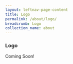 ```yaml
---
layout: leftnav-page-content
title: Logo
permalink: /about/logo/
breadcrumb: Logo
collection_name: about
---
```


### **Logo**

Coming Soon!

